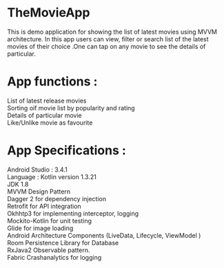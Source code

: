 # TheMovieApp
This is demo application for showing the list of latest movies using MVVM architecture. In this app users can view, filter or search list of the latest movies of their choice .One can tap on any movie to see the details of particular. 

# App functions :
List of latest release movies</br>
Sorting oif movie list by popularity and rating</br>
Details of particular movie</br>
Like/Unlike movie as favourite

# App Specifications : 

Android Studio : 3.4.1</br>
Language : Kotlin version 1.3.21</br>
JDK 1.8</br>
MVVM Design Pattern</br>
Dagger 2 for dependency injection </br>
Retrofit for API integration</br>
Okhhtp3 for implementing interceptor, logging</br>
Mockito-Kotlin  for unit testing</br>
Glide  for image loading</br>
Android Architecture Components (LiveData, Lifecycle, ViewModel )</br>
Room Persistence Library for Database</br>
RxJava2 Observable pattern.</br>
Fabric Crashanalytics for logging 
